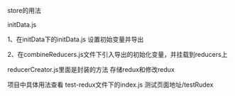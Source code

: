 store的用法

initData.js

 1、在initData下的initData.js 设置初始变量并导出

 2、在combineReducers.js文件下引入导出的初始化变量，并挂载到reducers上

reducerCreator.js里面是封装的方法 存储redux和修改redux

项目中具体用法查看 test-redux文件下的index.js  测试页面地址/testRudex
